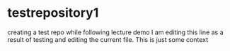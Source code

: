 # testrepository1
creating a test repo while following lecture demo
I am editing this line as a result of testing and editing the current file. This is just some context
